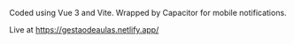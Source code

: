 Coded using Vue 3 and Vite. Wrapped by Capacitor for mobile notifications.

Live at https://gestaodeaulas.netlify.app/
